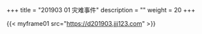 +++
title = "201903 01 灾难事件"
description = ""
weight = 20
+++


{{< myframe01 src="https://d201903.jjj123.com" >}}

